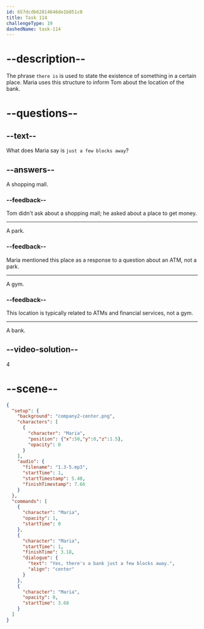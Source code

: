 ```yaml
---
id: 657dcdb62814646de1b051c0
title: Task 114
challengeType: 19
dashedName: task-114
---
```


<!-- Maria: Yes, there is a bank just a few blocks away. -->

# --description--

The phrase `there is` is used to state the existence of something in a certain place. Maria uses this structure to inform Tom about the location of the bank.

# --questions--

## --text--

What does Maria say is `just a few blocks away`?

## --answers--

A shopping mall.

### --feedback--

Tom didn't ask about a shopping mall; he asked about a place to get money.

---

A park.

### --feedback--

Maria mentioned this place as a response to a question about an ATM, not a park.

---

A gym.

### --feedback--

This location is typically related to ATMs and financial services, not a gym.

---

A bank.

## --video-solution--

4

# --scene--

```json
{
  "setup": {
    "background": "company2-center.png",
    "characters": [
      {
        "character": "Maria",
        "position": {"x":50,"y":0,"z":1.5},
        "opacity": 0
      }
    ],
    "audio": {
      "filename": "1.3-5.mp3",
      "startTime": 1,
      "startTimestamp": 5.48,
      "finishTimestamp": 7.66
    }
  },
  "commands": [
    {
      "character": "Maria",
      "opacity": 1,
      "startTime": 0
    },
    {
      "character": "Maria",
      "startTime": 1,
      "finishTime": 3.18,
      "dialogue": {
        "text": "Yes, there's a bank just a few blocks away.",
        "align": "center"
      }
    },
    {
      "character": "Maria",
      "opacity": 0,
      "startTime": 3.68
    }
  ]
}
```
